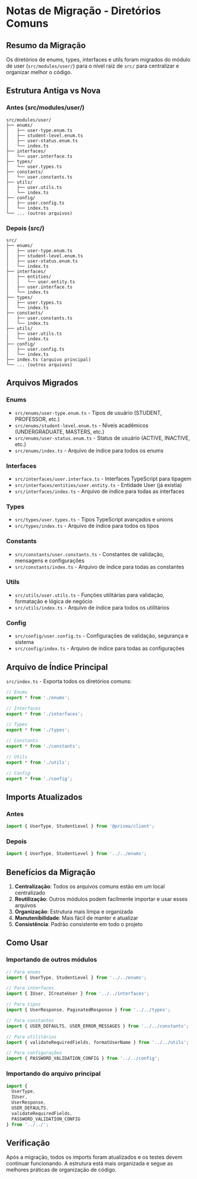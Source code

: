 # Notas de Migração - Diretórios Comuns

## Resumo da Migração

Os diretórios de enums, types, interfaces e utils foram migrados do módulo de user (`src/modules/user/`) para o nível raiz de `src/` para centralizar e organizar melhor o código.

## Estrutura Antiga vs Nova

### Antes (src/modules/user/)
```
src/modules/user/
├── enums/
│   ├── user-type.enum.ts
│   ├── student-level.enum.ts
│   ├── user-status.enum.ts
│   └── index.ts
├── interfaces/
│   └── user.interface.ts
├── types/
│   └── user.types.ts
├── constants/
│   └── user.constants.ts
├── utils/
│   ├── user.utils.ts
│   └── index.ts
├── config/
│   ├── user.config.ts
│   └── index.ts
└── ... (outros arquivos)
```

### Depois (src/)
```
src/
├── enums/
│   ├── user-type.enum.ts
│   ├── student-level.enum.ts
│   ├── user-status.enum.ts
│   └── index.ts
├── interfaces/
│   ├── entities/
│   │   └── user.entity.ts
│   ├── user.interface.ts
│   └── index.ts
├── types/
│   ├── user.types.ts
│   └── index.ts
├── constants/
│   ├── user.constants.ts
│   └── index.ts
├── utils/
│   ├── user.utils.ts
│   └── index.ts
├── config/
│   ├── user.config.ts
│   └── index.ts
├── index.ts (arquivo principal)
└── ... (outros arquivos)
```

## Arquivos Migrados

### Enums
- `src/enums/user-type.enum.ts` - Tipos de usuário (STUDENT, PROFESSOR, etc.)
- `src/enums/student-level.enum.ts` - Níveis acadêmicos (UNDERGRADUATE, MASTERS, etc.)
- `src/enums/user-status.enum.ts` - Status de usuário (ACTIVE, INACTIVE, etc.)
- `src/enums/index.ts` - Arquivo de índice para todos os enums

### Interfaces
- `src/interfaces/user.interface.ts` - Interfaces TypeScript para tipagem
- `src/interfaces/entities/user.entity.ts` - Entidade User (já existia)
- `src/interfaces/index.ts` - Arquivo de índice para todas as interfaces

### Types
- `src/types/user.types.ts` - Tipos TypeScript avançados e unions
- `src/types/index.ts` - Arquivo de índice para todos os tipos

### Constants
- `src/constants/user.constants.ts` - Constantes de validação, mensagens e configurações
- `src/constants/index.ts` - Arquivo de índice para todas as constantes

### Utils
- `src/utils/user.utils.ts` - Funções utilitárias para validação, formatação e lógica de negócio
- `src/utils/index.ts` - Arquivo de índice para todos os utilitários

### Config
- `src/config/user.config.ts` - Configurações de validação, segurança e sistema
- `src/config/index.ts` - Arquivo de índice para todas as configurações

## Arquivo de Índice Principal

`src/index.ts` - Exporta todos os diretórios comuns:
```typescript
// Enums
export * from './enums';

// Interfaces
export * from './interfaces';

// Types
export * from './types';

// Constants
export * from './constants';

// Utils
export * from './utils';

// Config
export * from './config';
```

## Imports Atualizados

### Antes
```typescript
import { UserType, StudentLevel } from '@prisma/client';
```

### Depois
```typescript
import { UserType, StudentLevel } from '../../enums';
```

## Benefícios da Migração

1. **Centralização**: Todos os arquivos comuns estão em um local centralizado
2. **Reutilização**: Outros módulos podem facilmente importar e usar esses arquivos
3. **Organização**: Estrutura mais limpa e organizada
4. **Manutenibilidade**: Mais fácil de manter e atualizar
5. **Consistência**: Padrão consistente em todo o projeto

## Como Usar

### Importando de outros módulos
```typescript
// Para enums
import { UserType, StudentLevel } from '../../enums';

// Para interfaces
import { IUser, ICreateUser } from '../../interfaces';

// Para tipos
import { UserResponse, PaginatedResponse } from '../../types';

// Para constantes
import { USER_DEFAULTS, USER_ERROR_MESSAGES } from '../../constants';

// Para utilitários
import { validateRequiredFields, formatUserName } from '../../utils';

// Para configurações
import { PASSWORD_VALIDATION_CONFIG } from '../../config';
```

### Importando do arquivo principal
```typescript
import { 
  UserType, 
  IUser, 
  UserResponse, 
  USER_DEFAULTS,
  validateRequiredFields,
  PASSWORD_VALIDATION_CONFIG 
} from '../../';
```

## Verificação

Após a migração, todos os imports foram atualizados e os testes devem continuar funcionando. A estrutura está mais organizada e segue as melhores práticas de organização de código.
